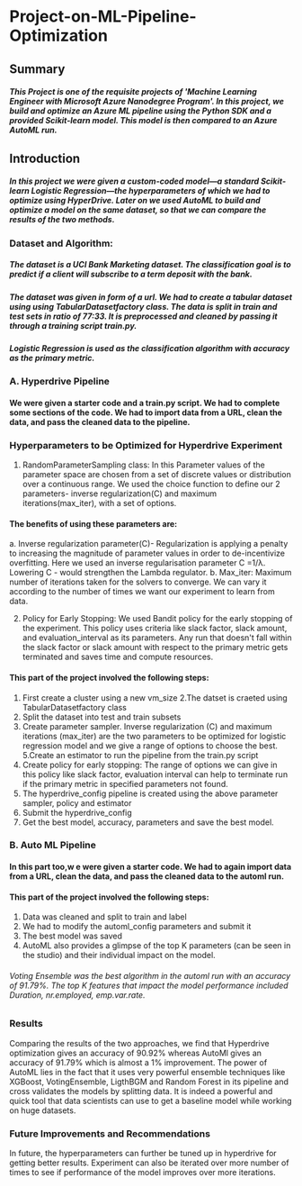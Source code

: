 # Project-on-ML-Pipeline-Optimization

## Summary
##### This Project is one of the requisite projects of 'Machine Learning Engineer with Microsoft Azure Nanodegree Program'. In this project, we build and optimize an Azure ML pipeline using the Python SDK and a provided Scikit-learn model. This model is then compared to an Azure AutoML run.

## Introduction
##### In this project we were given a custom-coded model—a standard Scikit-learn Logistic Regression—the hyperparameters of which we had to optimize using HyperDrive. Later on we used AutoML to build and optimize a model on the same dataset, so that we can compare the results of the two methods.

### Dataset and Algorithm:

##### The dataset is a UCI Bank Marketing dataset. The classification goal is to predict if a client will subscribe to a term deposit with the bank.
##### The dataset was given in form of a url. We had to create a tabular dataset using using TabularDatasetfactory class. The data is split in train and test sets in ratio of 77:33. It is preprocessed and cleaned by passing it through a training script train.py. 
##### Logistic Regression is used as the classification algorithm with accuracy as the primary metric.

### A. Hyperdrive Pipeline

#### We were given a starter code and a train.py script. We had to complete some sections of the code.  We had to import data from a URL, clean the data, and pass the cleaned data to the pipeline.

### Hyperparameters to be Optimized for Hyperdrive Experiment
1. RandomParameterSampling class:
In this Parameter values of the parameter space are chosen from a set of discrete values or distribution over a continuous range. We used the choice function to define our 2 parameters- inverse regularization(C) and maximum iterations(max_iter), with a set of options. 
#### The benefits of using these parameters are:
 a. Inverse regularization parameter(C)- Regularization is applying a penalty to increasing the magnitude of parameter values in order to de-incentivize overfitting. Here we used an inverse regularisation parameter C =1/λ. Lowering C - would strengthen the Lambda regulator.
 b. Max_iter: Maximum number of iterations taken for the solvers to converge. We can vary it according to the number of times we want our experiment to learn from data.

2. Policy for Early Stopping: 
We used Bandit policy for the early stopping of the experiment. This policy uses criteria like slack factor, slack amount, and evaluation_interval as its parameters. Any run that doesn't fall within the slack factor or slack amount with respect to the primary metric gets terminated and saves time and compute resources.


#### This part of the project involved the following steps:


1. First create a cluster using a new vm_size
2.The datset is craeted using TabularDatasetfactory class 
3. Split the dataset into test and train subsets
4. Create parameter sampler. Inverse regularization (C) and maximum iterations (max_iter) are the two parameters to be optimized for logistic regression model and we give a range of options to choose the best.
5.Create an estimator to run the pipeline from the train.py script
6. Create policy for early stopping: The range of options we can give in this policy like slack factor, evaluation interval can help to terminate run if the primary metric in specified parameters not found.
7. The hyperdrive_config pipeline is created using the above parameter sampler, policy and estimator
8. Submit the hyperdrive_config
9. Get the best model, accuracy, parameters and save the best model.

### B. Auto ML Pipeline


#### In this part too,w e were given a starter code.  We had to again import data from a URL, clean the data, and pass the cleaned data to the automl run.

#### This part of the project involved the following steps:
1. Data was cleaned and split to train and label
2. We had to modify the automl_config parameters and submit it
3. The best model was saved 
4. AutoML also provides a glimpse of the top K parameters (can be seen in the studio) and their individual impact on the model.

######  Voting Ensemble was the best algorithm in the automl run with an accuracy of 91.79%. The top K features that impact the model performance included Duration, nr.employed, emp.var.rate.



### Results

Comparing the results of the two approaches, we find that Hyperdrive optimization gives an accuracy of 90.92% whereas AutoMl gives an accuracy of 91.79% which is almost a 1% improvement.
The power of AutoML lies in the fact that it uses very powerful ensemble techniques like XGBoost, VotingEnsemble, LigthBGM and Random Forest in its pipeline and cross validates the models by splitting data.
It is indeed a powerful and quick tool that data scientists can use to get a baseline model while working on huge datasets.


### Future Improvements and Recommendations

In future, the hyperparameters can further be tuned up in hyperdrive for getting better results. Experiment can also be iterated over more number of times to see if performance of the model improves over more iterations.




